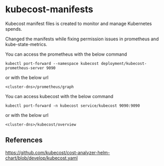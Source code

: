 # kubecost-manifests

Kubecost manifest files is created to monitor and manage Kubernetes spends.

Changed the manifests while fixing permission issues in prometheus and kube-state-metrics.

You can access the prometheus with the below command
```
kubectl port-forward --namespace kubecost deployment/kubecost-prometheus-server 9090
```
or with the below url
```
<cluster-dns>/prometheus/graph
```

You can access kubecost with the below command
```
kubectl port-forward -n kubecost service/kubecost 9090:9090
```
or with the below url
```
<cluster-dns>/kubecost/overview
```

## References

https://github.com/kubecost/cost-analyzer-helm-chart/blob/develop/kubecost.yaml
